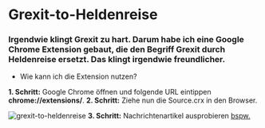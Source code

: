 # Grexit-to-Heldenreise

### Irgendwie klingt Grexit zu hart. Darum habe ich eine Google Chrome Extension gebaut, die den Begriff Grexit durch Heldenreise ersetzt. Das klingt irgendwie freundlicher. 

* Wie kann ich die Extension nutzen?

__1. Schritt:__ Google Chrome öffnen und folgende URL eintippen __chrome://extensions/__.
__2. Schritt:__ Ziehe nun die Source.crx in den Browser.

![grexit-to-heldenreise](img/grexit-to-heldenreise.gif)
__3. Schritt:__ Nachrichtenartikel ausprobieren [bspw.](http://www.welt.de/debatte/kommentare/article143216346/Tsipras-hat-von-Anfang-an-den-Grexit-eingeplant.html)


